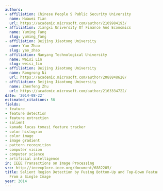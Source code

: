 ```yaml
---
authors:
- affiliation: Chinese People S Public Security University
  name: Huawei Tian
  url: https://academic.microsoft.com/author/2109984193/
- affiliation: Jiangxi University Of Finance And Economics
  name: Yuming Fang
  slug: yuming_fang
- affiliation: Beijing Jiaotong University
  name: Yao Zhao
  slug: yao_zhao
- affiliation: Nanyang Technological University
  name: Weisi Lin
  slug: weisi_lin
- affiliation: Beijing Jiaotong University
  name: Rongrong Ni
  url: https://academic.microsoft.com/author/2088848628/
- affiliation: Beijing Jiaotong University
  name: Zhenfeng Zhu
  url: https://academic.microsoft.com/author/2163334722/
date: '2014-08-22'
estimated_citations: 56
fields:
- feature
- feature detection
- feature extraction
- salient
- kanade lucas tomasi feature tracker
- color histogram
- color image
- image gradient
- pattern recognition
- computer vision
- computer science
- artificial intelligence
in: IEEE Transactions on Image Processing
src: http://ieeexplore.ieee.org/document/6882205/
title: Salient Region Detection by Fusing Bottom-Up and Top-Down Features Extracted
  From a Single Image
year: 2014
---
```

